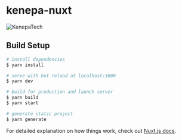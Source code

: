 # kenepa-nuxt

![KenepaTech](https://github.com/KenepaTech/kenepa-nuxt/workflows/.github/workflows/ci.yml/badge.svg)

## Build Setup

```bash
# install dependencies
$ yarn install

# serve with hot reload at localhost:3000
$ yarn dev

# build for production and launch server
$ yarn build
$ yarn start

# generate static project
$ yarn generate
```

For detailed explanation on how things work, check out [Nuxt.js docs](https://nuxtjs.org).
